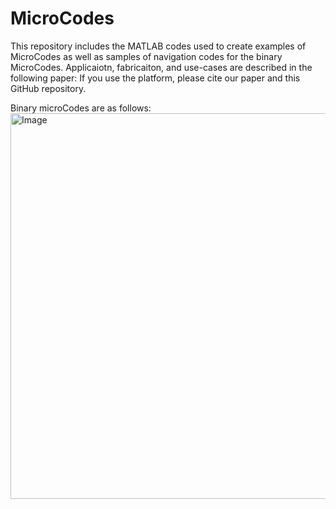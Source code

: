 # MicroCodes
This repository includes the MATLAB codes used to create examples of MicroCodes as well as samples of navigation codes for the binary MicroCodes. Applicaiotn, fabricaiton, and use-cases are described in the following paper: 
If you use the platform, please cite our paper and this GitHub repository.

Binary microCodes are as follows: <img width="617" height="617" alt="Image" src="https://github.com/user-attachments/assets/50099cff-28fb-4be8-be4d-9a9ef37e06cc" />
